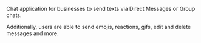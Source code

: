 Chat application for businesses to send texts via Direct Messages or Group chats. 

Additionally, users are able to send emojis, reactions, gifs, edit and delete messages and more. 
